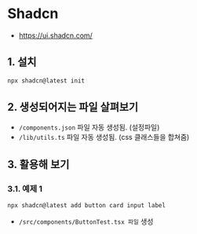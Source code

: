 # Shadcn

- https://ui.shadcn.com/

## 1. 설치

```bash
npx shadcn@latest init
```

## 2. 생성되어지는 파일 살펴보기

- `/components.json` 파일 자동 생성됨. (설정파일)
- `/lib/utils.ts` 파일 자동 생성됨. (css 클래스들을 합쳐줌)

## 3. 활용해 보기

### 3.1. 예제 1

```bash
npx shadcn@latest add button card input label
```
- `/src/components/ButtonTest.tsx 파일` 생성